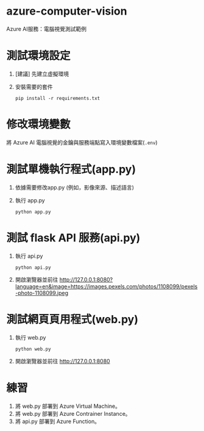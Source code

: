 # azure-computer-vision
Azure AI服務：電腦視覺測試範例

# 測試環境設定
 1. [建議] 先建立虛擬環境
 2. 安裝需要的套件

    `pip install -r requirements.txt`
 
# 修改環境變數
將 Azure AI 電腦視覺的金鑰與服務端點寫入環境變數檔案(`.env`)

 # 測試單機執行程式(app.py)
1. 依據需要修改app.py (例如，影像來源、描述語言)
2. 執行 app.py

   `python app.py`

# 測試 flask API 服務(api.py)
1. 執行 api.py

    `python api.py`
2. 開啟瀏覽器並前往 http://127.0.0.1:8080?language=en&image=https://images.pexels.com/photos/1108099/pexels-photo-1108099.jpeg

# 測試網頁頁用程式(web.py)
1. 執行 web.py

   `python web.py`
2. 開啟瀏覽器並前往 http://127.0.0.1:8080

# 練習
1. 將 web.py 部署到 Azure Virtual Machine。
2. 將 web.py 部署到 Azure Contrainer Instance。
3. 將 api.py 部署到 Azure Function。